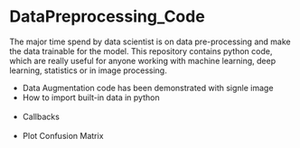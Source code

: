 # DataPreprocessing_Code
The major time spend by data scientist is on data pre-processing and make the data trainable for the model. This repository contains python code, which are really useful for anyone working with machine learning, deep learning, statistics or in image processing.

<ul>
<li>Data Augmentation code has been demonstrated with signle image <br> </li>
<li>How to import built-in data in python </li> <br>
<li> Callbacks </li> <br>
<li> Plot Confusion Matrix </li>

